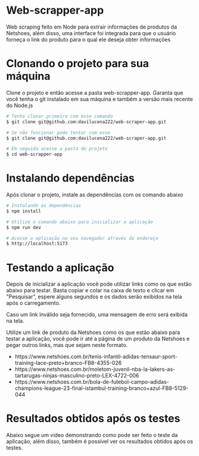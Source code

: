 # Web-scrapper-app

Web scraping feito em Node para extrair informações de produtos da Netshoes, além disso, uma interface foi integrada para que o usuário forneça o link do produto para o qual ele deseja obter informações

# Clonando o projeto para sua máquina

<p>
  Clone o projeto e então acesse a pasta web-scrapper-app. Garanta que você tenha o git instalado em sua máquina e também a versão mais recente do Node.js
</p>

```bash
# Tente clonar primeiro com esse comando
$ git clone git@github.com:davilucena222/web-scraper-app.git

# Se não funcionar pode tentar com esse
$ git clone git@github.com:davilucena222/web-scraper-app.git

# Em seguida acesse a pasta do projeto
$ cd web-scrapper-app 
```

# Instalando dependências

<p>
  Após clonar o projeto, instale as dependências com os comando abaixo
</p>

```bash
# Instalando as dependências
$ npm install

# Utilize o comando abaixo para inicializar a aplicação
$ npm run dev

# Acesse a aplicação no seu navegador através do endereço 
$ http://localhost:5173
```

# Testando a aplicação

<p>
  Depois de inicializar a aplicação você pode utilizar links como os que estão abaixo para testar. Basta copiar e colar na caixa de texto e clicar em "Pesquisar", espere alguns segundos e os dados serão exibidos na tela após o carregamento.

  Caso um link inválido seja fornecido, uma mensagem de erro será exibida na tela.

  Utilize um link de produto da Netshoes como os que estão abaixo para testar a aplicação, você pode ir até a página de um produto da Netshoes e pegar outros links, mas que sejam neste formato.
</p> 

<ul>
  <li>
    https://www.netshoes.com.br/tenis-infantil-adidas-tensaur-sport-training-lace-preto+branco-FB8-4355-026
  </li>
  <li>
    https://www.netshoes.com.br/moletom-juvenil-nba-la-lakers-as-tartarugas-ninjas-masculino-preto-LEX-4722-006
  </li>
  <li>
    https://www.netshoes.com.br/bola-de-futebol-campo-adidas-champions-league-23-final-istambul-training-branco+azul-FB8-5129-044
  </li>
</ul>

# Resultados obtidos após os testes

<p>
  Abaixo segue um vídeo demonstrando como pode ser feito o teste da aplicação, além disso, também é possível ver os resultados obtidos após os testes.
</p>

